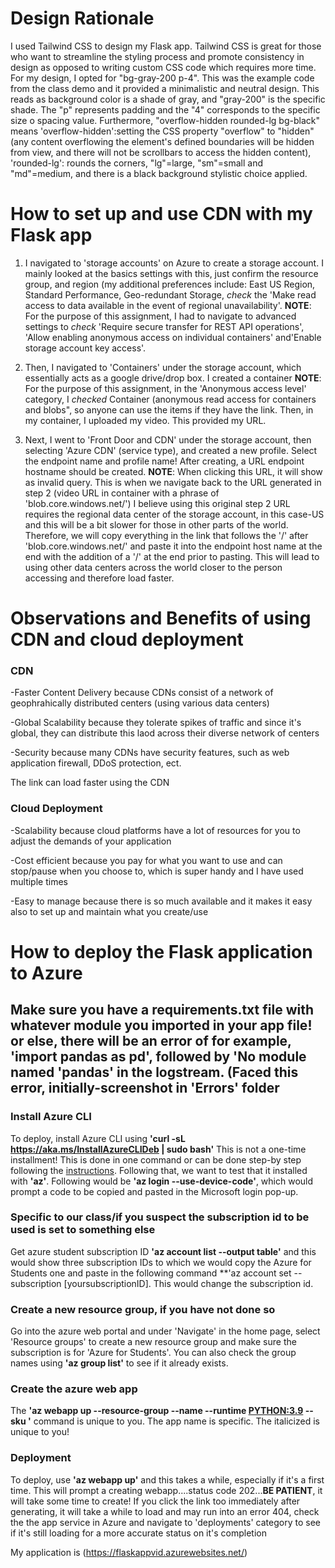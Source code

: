 # Design Rationale

I used Tailwind CSS to design my Flask app. Tailwind CSS is great for those who want to streamline the styling process and promote consistency in design as opposed to writing custom CSS code which requires more time. For my design, I opted for "bg-gray-200 p-4". This was the example code from the class demo and it provided a minimalistic and neutral design. This reads as background color is a shade of gray, and "gray-200" is the specific shade. The "p" represents padding and the "4" corresponds to the specific size o spacing value. Furthermore, "overflow-hidden rounded-lg bg-black" means 'overflow-hidden':setting the CSS property "overflow" to "hidden" (any content overflowing the element's defined boundaries will be hidden from view, and there will not be scrollbars to access the hidden content), 'rounded-lg': rounds the corners, "lg"=large, "sm"=small and "md"=medium, and there is a black background stylistic choice applied.

# How to set up and use CDN with my Flask app

1) I navigated to 'storage accounts' on Azure to create a storage account. I mainly looked at the basics settings with this, just confirm the resource group, and region (my additional preferences include: East US Region, Standard Performance, Geo-redundant Storage, *check* the 'Make read access to data available in the event of regional unavailability'. **NOTE**: For the purpose of this assignment, I had to navigate to advanced settings to *check* 'Require secure transfer for REST API operations', 'Allow enabling anonymous access on individual containers' and'Enable storage account key access'. 

2) Then, I navigated to 'Containers' under the storage account, which essentially acts as a google drive/drop box. I created a container  **NOTE**: For the purpose of this assignment, in the 'Anonymous access level' category, I *checked* Container (anonymous read access for containers and blobs", so anyone can use the items if they have the link. Then, in my container, I uploaded my video. This provided my URL.

3) Next, I went to 'Front Door and CDN' under the storage account, then selecting 'Azure CDN' (service type), and created a new profile. Select the endpoint name and profile name! After creating, a URL endpoint hostname should be created. **NOTE**: When clicking this URL, it will show as invalid query. This is when we navigate back to the URL generated in step 2 (video URL in container with a phrase of 'blob.core.windows.net/') I believe using this original step 2 URL requires the regional data center of the storage account, in this case-US and this will be a bit slower for those in other parts of the world. Therefore, we will copy everything in the link that follows the '/' after 'blob.core.windows.net/' and paste it into the endpoint host name at the end with the addition of a '/' at the end prior to pasting. This will lead to using other data centers across the world closer to the person accessing and therefore load faster.

# Observations and Benefits of using CDN and cloud deployment

### CDN

-Faster Content Delivery because CDNs consist of a network of geophrahically distributed centers (using various data centers)

-Global Scalability because they tolerate spikes of traffic and since it's global, they can distribute this laod across their diverse network of centers

-Security because many CDNs have security features, such as web application firewall, DDoS protection, ect.

The link can load faster using the CDN

### Cloud Deployment

-Scalability because cloud platforms have a lot of resources for you to adjust the demands of your application

-Cost efficient because you pay for what you want to use and can stop/pause when you choose to, which is super handy and I have used multiple times

-Easy to manage because there is so much available and it makes it easy also to set up and maintain what you create/use

# How to deploy the Flask application to Azure

## Make sure you have a requirements.txt file with whatever module you imported in your app file! or else, there will be an error of for example, 'import pandas as pd', followed by 'No module named 'pandas' in the logstream. (Faced this error, initially-screenshot in 'Errors' folder

### Install Azure CLI 

To deploy, install Azure CLI using **'curl -sL https://aka.ms/InstallAzureCLIDeb | sudo bash'** This is not a one-time installment! This is done in one command or can be done step-by step following the [instructions](https://learn.microsoft.com/en-us/cli/azure/install-azure-cli-linux?pivots=apt). Following that, we want to test that it installed with **'az'**. Following would be **'az login --use-device-code'**, which would prompt a code to be copied and pasted in the Microsoft login pop-up.

### Specific to our class/if you suspect the subscription id to be used is set to something else

Get azure student subscription ID **'az account list --output table'** and this would show three subscription IDs to which we would copy the Azure for Students one and paste in the following command **'az account set --subscription [yoursubscriptionID]. This would change the subscription id. 

### Create a new resource group, if you have not done so

Go into the azure web portal and under 'Navigate' in the home page, select 'Resource groups' to create a new resource group and make sure the subscription is for 'Azure for Students'. You can also check the group names using **'az group list'** to see if it already exists.

### Create the azure web app 

The **'az webapp up --resource-group *<groupname>* --name *<app-name>* --runtime <PYTHON:3.9> --sku <B1>'** command is unique to you. The app name is specific. The italicized is unique to you! 

### Deployment

To deploy, use **'az webapp up'** and this takes a while, especially if it's a first time. This will prompt a creating webapp....status code 202...**BE PATIENT**, it will take some time to create! If you click the link too immediately after generating, it will take a while to load and may run into an error 404, check the the app service in Azure and navigate to 'deployments' category to see if it's still loading for a more accurate status on it's completion

My application is (https://flaskappvid.azurewebsites.net/) 


